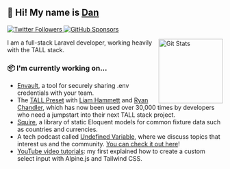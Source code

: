 ## 🦒 Hi! My name is [Dan](https://twitter.com/danjharrin)

<p>
  <a href="https://twitter.com/danjharrin">
    <img alt="Twitter Followers" src="https://img.shields.io/twitter/follow/danjharrin?style=for-the-badge&logo=twitter">
  </a>

  <a href="https://github.com/sponsors/danharrin">
    <img alt="GitHub Sponsors" src="https://img.shields.io/static/v1?label=Sponsor&message=%E2%9D%A4&style=for-the-badge&logo=github">
  </a>
</p>

<a href="https://github.com/danharrin"><img alt="Git Stats" src="https://github-readme-stats.vercel.app/api?username=danharrin&show_icons=true" align="right" height="150" /></a>

I am a full-stack Laravel developer, working heavily with the TALL stack.

### 📦 I'm currently working on...
- [Envault](https://github.com/envault/envault), a tool for securely sharing .env credentials with your team.
- The [TALL Preset](https://github.com/laravel-frontend-presets/tall) with [Liam Hammett](https://github.com/imliam) and [Ryan Chandler](https://github.com/ryangjchandler), which has now been used over 30,000 times by developers who need a jumpstart into their next TALL stack project.
- [Squire](https://github.com/squirephp/squire), a library of static Eloquent models for common fixture data such as countries and currencies.
- A tech podcast called [Undefined Variable](https://undefined-variable.transistor.fm), where we discuss topics that interest us and the community. [You can check it out here](https://undefined-variable.transistor.fm)!
- [YouTube video tutorials](https://youtube.com/channel/UCXpwqLsgBnot6Qz9swdlbZA): my first explained how to create a custom select input with Alpine.js and Tailwind CSS.
